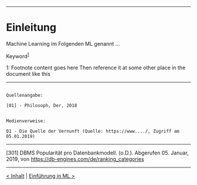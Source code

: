 ***

# Einleitung


Machine Learning im Folgenden ML genannt ...

Keyword<sup>[1](#myfootnote1)</sup>

<a name="myfootnote1">1</a>: Footnote content goes here
Then reference it at some other place in the document like this


------
```

Quellenangabe:

[01] - Philosoph, Der, 2018


Medienverweise:

01 - Die Quelle der Vernunft (Quelle: https://www..../, Zugriff am 05.01.2019)

```

------

[301] DBMS Popularität pro Datenbankmodell. (o.D.). Abgerufen 05. Januar, 2019, von https://db-engines.com/de/ranking_categories

------

[< Inhalt](02_toc.md)	|	[Einführung in ML >](04_ml.md)